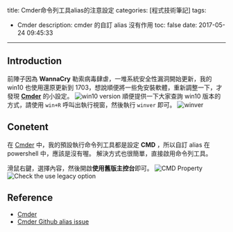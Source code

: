 title: Cmder命令列工具alias的注意設定
categories: [程式技術筆記]
tags:
  - Cmder
description: cmder 的自訂 alias 沒有作用
toc: false
date: 2017-05-24 09:45:33
---

## Introduction
前陣子因為 **WannaCry** 勒索病毒肆虐，一堆系統安全性漏洞開始更新，我的 win10 也使用還原更新到 1703，想說順便將一些免安裝軟體，重新調整一下，才發現 **[Cmder][1]** 的小設定。
![win10 version](https://lh3.googleusercontent.com/dU_FY1i6mbF7LRBMvA-9S8uUf2HQQe6UJmJOyJFNp9_Pa1s5NOC6lsSoHUdaTprs65kbSI4hqA69wg65hdTU-ThC-pJ_0xKrvUiszySCH1CQ4O6Xx9V-5DePIDQJTXeNhL3aEsnFjoQOrdIQZBxTCqvR8ss4hvR2NmDB5bpbf_G1tJpXM_P-BJ81c3BJr7WTVhhOEJcxbcb2IVbjdWvVm8_TeAYMGDqQw1RBcd-D_KxD1JKJcpdrxWfPo-QpSkjs-IE3z_fcOmIw0lQnrrY-jDMXvMPdZPEC9wKhg2w8eO2C5MNlGXUGm2LIBnOy5sNhWAbb1YWjQwYVf0079zRnMeWAd6oVWAGWkN2PP32mjD7P1JPZcTvaTk42dU6FXebWovYWx81S7z6fLj4YAZwTM_VkPqBOCf_90j_tqYitupgkNP4l6AyA15Z-ifLNF0-vB69rPEAsOSzsxIlpt9L6FBuZlk6KKFjTZVb3VSsY-1vRvvVMqO4DVIQe_CFFOOSgj5fwjRtrqtNhoVwkbF7H8Byw4Vvu-3uuTw0C8jIfpRkRcy07wm3_6TyEs9fEp5ggqVCQextByVtR-flfYCJ7r8R11Ms3JRgKeFuDdSSAe342gtG3XLiPSf0K2CleMQ_8j3t_VJY3_XwmlQPZ45veVnM-OweJIQTFx3DyG6TMGQ=w565-h265-no)
順便提供一下大家查詢 win10 版本的方式，請使用 `win+R` 呼叫出執行視窗，然後執行 `winver` 即可。
![winver](https://lh3.googleusercontent.com/HrUJt7Lw5a5ZvvwCdv2n-o5SVWsDIHfdlrp-nEig-BjhE-EZ13hJjiRsak2q06ZcGRmzJGQk-GpDyp33zOyoH1NujFCSp6dOHYglBVRYOaY4lgCY4TaVO7bMBh42yyYpJ_2AOCXFFviXMZuNf-GrPPJdlv1Hcd-iY_S6NqnzHYyYwGlEMdBN0hyZzs7EK2h2Adkvk6kah4R4WvmbG9BGn_34qLb6LG9LCH3_g5PEqSkf7pQjDafxrHbosobcHmlat-ylofTUBfsXS33Zrcq3vEACcYHGrOVzYRsdgQJkBP0H1_g_7OvAMZNDFsqcovYAgdkMEdIylCScYXOewpC3j1qRcoEXXE3t0x5sOSvObBp3IHKBswhgmaLDXYNjAm-_Di1k8H3lO4s2NbeYOxLOyR3WDJXQKXHtEgYs06vzv2QLNiZS1CqIv1GtOIt9oVA-v2gAjM2qJJbiPYu9hs8a8Rw82jTDTy6mu_RLeDhSDqnTQPFKHjZE1Tbu4wR2deoN1a7i6BBOgvpDuC6ItK6ZMEbTQJ0HSzHBOwGRVVIpbos0Q8TowOPYNoOFPkwlG9qmLGvK93aa3NXDSGqKA-tD7ba2bmU7ah38iyBLgYD1hHxADpMcWXvjhBOq_TBfTRgxWRfGf0QWQLzn-w2nIduQLOlvBXtKOEgKOevXddSHIQ=w513-h260-no)
## Conetent
在 [Cmder][1] 中，我的預設執行命令列工具都是設定 **CMD** ，所以自訂 alias 在 powershell 中，應該是沒有喔。
解決方式也很簡單，直接啟用命令列工具。

滑鼠右鍵，選擇內容，然後開啟**使用舊版主控台**即可。
![CMD Property](https://lh3.googleusercontent.com/KJGZwUBd7qSXdrmBevZCfRQVipExyPkiuYYnX1ANRGdzF_6h5Oz9JMDmRNXXzHn2AQ8tAwqMuZ6idCiMYdZvFBNbzctYn3yPcQjqRGgSJWOaiRMEJVuEp6dlzS7q08twDu7gqGhN0uBBKQLbZjuVL1dkvj7Rj4BWFu-BiPs2R5aJ5iogzRDmRjI6LvqQYY7NoSH4HSCR9aoaS5-6m7P-ny6F2HzWYRlY3Kg41pvMHMcI6JUF4HNsMr22n2fVwicFc6fSOOtobhbsa6pBBcnyaC_CLuZH1zlkj91q5aB6KH7uWyJYni81iqTaE7YEmAeLr-Tb4DGl-3payhrw6lXoqOvpMyvUlVBd2xxO60kLmn6BoOHFoq463KNHU2NScve54suT_eM2lVHj2eI5iehvL3NRMH7NbOhPdec0laiuU87TWMbWPbbBFPbVGd1hCTfVIeb8yJcEKd0trbGcch9igPNUlEckszTwq_mO8U5YJmCSRWQTKVxTb0SnSjOFC_00QL6AekgDzJGVHD1hR-iI8rgf62SZ4X54jK3HgKbBjVYaio-UmNofMaBZQXc3uCxxXBe5_N7lanYTLneCXDA6TG-pZ4yNGZaWqjxytQ0yL8LUADHRRWB92lS_qeK4uBxaIAQXLJ7JdaBtxUooQdF7unDv9XA4EbeZZ5ZgFg4jFw=w315-h280-no)
![Check the use legacy option](https://lh3.googleusercontent.com/lDWYRyWWVenaGT8aXlzHSEaT9gCzc2ZBCTaUU6y7WJvUWL6Vb3cSn2yXwjv4lxEv4Gw2ZhubeE1a7WxzuEd-AJDnIQQnQq2ziJw_WBGJ5yeHoNdffPK6jJjlaYO-Rz8Rdi_oqF1NpHR6Gagfa5UAEzWuFpu_J1u50Srq8LCZNf2ejA_YU27Y1VJ2KIsXeM7oC0PwWWvLnkFEwh156djn4ZAXPxBQh8VeE8g1NpS7WbCRsKAfuIp18pSYIi9gFB0quyc_i2UQj7PMT5DoGtrdiP5J9f7xCO2nTtg1FiWC6BeAZg22U2-0bju6YpEsP6iSNySzWJFVRgMTuc1yHuhLyZQK5TDWXfrBTUIN6HypXcrdXhny6-b-00gF5BkWIY28CpF7vGqsat01MggUnN_lkGjhHXuKW5wei9_9265Id2a6xMc38aDgp6fxZu1-MNYnmRY-OCR6qING5T1UBtX3MIVqwtfym5zgKOYeRa32sHSUpSkYdSszc10ll4m-dBiraNJDgTpoYz9mLezx0plJ4gWgFZX6-BnvsAQJjBwf6_OOEjlcHKSkmtEnhyGsgevH0dVywYQdlx0yIoYR-vZdsFyZdCPjwyI0waQTPpL0H_s6NkA02CE6Gar_iGbB4CHYbRlabqfZkR_ajikZyNzRN7dPG8hC1G7toK85QjTK0Q=w525-h609-no)
## Reference
- [Cmder][1]
- [Cmder Github alias issue](https://github.com/cmderdev/cmder/issues/1257)

[1]: http://cmder.net/